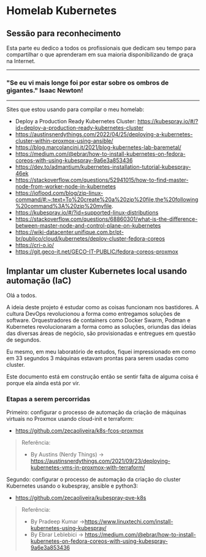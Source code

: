 # Homelab Kubernetes
## Sessão para reconhecimento

Esta parte eu dedico a todos os profissionais que dedicam seu tempo para compartilhar o que aprenderam em sua maioria disponibilizando de graça na Internet.

----------------------------------------------------------------------------------
### "Se eu vi mais longe foi por estar sobre os ombros de gigantes." Isaac Newton!
----------------------------------------------------------------------------------

Sites que estou usando para compilar o meu homelab:

- Deploy a Production Ready Kubernetes Cluster: https://kubespray.io/#/?id=deploy-a-production-ready-kubernetes-cluster
- https://austinsnerdythings.com/2022/04/25/deploying-a-kubernetes-cluster-within-proxmox-using-ansible/
- https://blog.marcolancini.it/2021/blog-kubernetes-lab-baremetal/
- https://medium.com/@ebrar/how-to-install-kubernetes-on-fedora-coreos-with-using-kubespray-9a6e3a853436
- https://dev.to/admantium/kubernetes-installation-tutorial-kubespray-46ek
- https://stackoverflow.com/questions/52941015/how-to-find-master-node-from-worker-node-in-kubernetes
- https://ioflood.com/blog/zip-linux-command/#:~:text=To%20create%20a%20zip%20file,the%20following%20command%3A%20zip%20myfile.
- https://kubespray.io/#/?id=supported-linux-distributions
- https://stackoverflow.com/questions/68860301/what-is-the-difference-between-master-node-and-control-plane-on-kubernetes
- https://wiki-datacenter.unifique.com.br/pt-br/publico/cloud/kubernetes/deploy-cluster-fedora-coreos
- https://cri-o.io/
- https://git.geco-it.net/GECO-IT-PUBLIC/fedora-coreos-proxmox


## Implantar um cluster Kubernetes local usando automação (IaC)

Olá a todos.

A ideia deste projeto é estudar como as coisas funcionam nos bastidores. A cultura DevOps revolucionou a forma como entregamos soluções de software. Orquestradores de containers como Docker Swarm, Podman e Kubernetes revolucionaram a forma como as soluções, oriundas das ideias das diversas áreas de negócio, são provisionadas e entregues em questão de segundos.

Eu mesmo, em meu laboratório de estudos, fiquei impressionado em como em 33 segundos 3 máquinas estavam prontas para serem usadas como cluster.

Este documento está em construção então se sentir falta de alguma coisa é porque ela ainda está por vir. 

### Etapas a serem percorridas

Primeiro: configurar o processo de automação da criação de máquinas virtuais no Proxmox usando cloud-init e terraform: 
- https://github.com/zecaoliveira/k8s-fcos-proxmox

> Referência:
> - By Austins (Nerdy Things) -> https://austinsnerdythings.com/2021/09/23/deploying-kubernetes-vms-in-proxmox-with-terraform/

Segundo: configurar o processo de automação da criação do cluster Kubernetes usando o kubespray, ansible e python3: 
- https://github.com/zecaoliveira/kubespray-pve-k8s

> Referência:
> - By Pradeep Kumar ->https://www.linuxtechi.com/install-kubernetes-using-kubespray/
> - By Ebrar Leblebici -> https://medium.com/@ebrar/how-to-install-kubernetes-on-fedora-coreos-with-using-kubespray-9a6e3a853436
